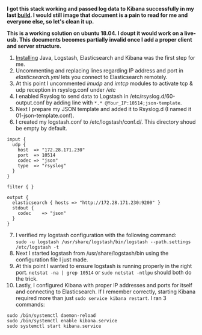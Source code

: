 **I got this stack working and passed log data to Kibana successfully in my last [build](https://github.com/jisosomppi/log-analysis/blob/master/builds/rsyslog-logstash-es-kibana/configuring.md). I would still image that document is a pain to read for me and everyone else, so let's clean it up.**

**This is a working solution on ubuntu 18.04. I doupt it would work on a live-usb. This documents becomes partially invalid once I add a proper client and server structure.**

1) [Installing](https://github.com/jisosomppi/log-analysis/blob/master/builds/rsyslog-logstash-es-kibana/Installations.md) Java, Logstash, Elasticsearch and Kibana was the first step for me.  
2) Uncommenting and replacing lines regarding IP address and port in *elasticsearch.yml* lets you connect to Elasticsearch remotely.  
3) At this point I uncommented *imudp* and *imtcp* modules to activate tcp & udp reception in rsyslog.conf under */etc*  
4) I enabled Rsyslog to send data to Logstash in /etc/rsyslog.d/60-output.conf by adding line with `*.* @Your_IP:10514;json-template`.  
5) Next I prepare my JSON template and added it to Rsyslog.d (I named it 01-json-template.conf).  
6) I created my logstash.conf to /etc/logstash/conf.d/. This directory shoud be empty by default.  
```
input {
  udp {
    host  => "172.28.171.230"
    port  => 10514
    codec => "json"
    type  => "rsyslog"
  }
}

filter { }

output {
  elasticsearch { hosts => "http://172.28.171.230:9200" }
  stdout {
    codec    => "json"
  }
}
```
7) I verified my logstash configuration with the following command:  
`sudo -u logstash /usr/share/logstash/bin/logstash --path.settings /etc/logstash -t`
8) Next I started logstash from /usr/share/logstash/bin using the configuration file I just made.
9) At this point I wanted to ensure logstash is running properly in the right port. `netstat -na | grep 10514` or `sudo netstat -ntlpu` should both do the trick.  
10) Lastly, I configured Kibana with proper IP addresses and ports for itself and connecting to Elasticsearch. If I remember correctly, starting Kibana required more than just `sudo service kibana restart`. I ran 3 commands:  
```
sudo /bin/systemctl daemon-reload
sudo /bin/systemctl enable kibana.service
sudo systemctl start kibana.service

```
